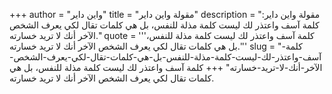 +++
author = "واين داير"
title = "مقولة واين داير"
description = "مقولة واين داير: كلمة آسف واعتذر لك ليست كلمة مذلة للنفس، بل هي كلمات تقال لكي يعرف الشخص الآخر أنك لا تريد خسارته."
quote = '''كلمة آسف واعتذر لك ليست كلمة مذلة للنفس، بل هي كلمات تقال لكي يعرف الشخص الآخر أنك لا تريد خسارته.''' 
slug = "كلمة-آسف-واعتذر-لك-ليست-كلمة-مذلة-للنفس-بل-هي-كلمات-تقال-لكي-يعرف-الشخص-الآخر-أنك-لا-تريد-خسارته"
+++
كلمة آسف واعتذر لك ليست كلمة مذلة للنفس، بل هي كلمات تقال لكي يعرف الشخص الآخر أنك لا تريد خسارته.
